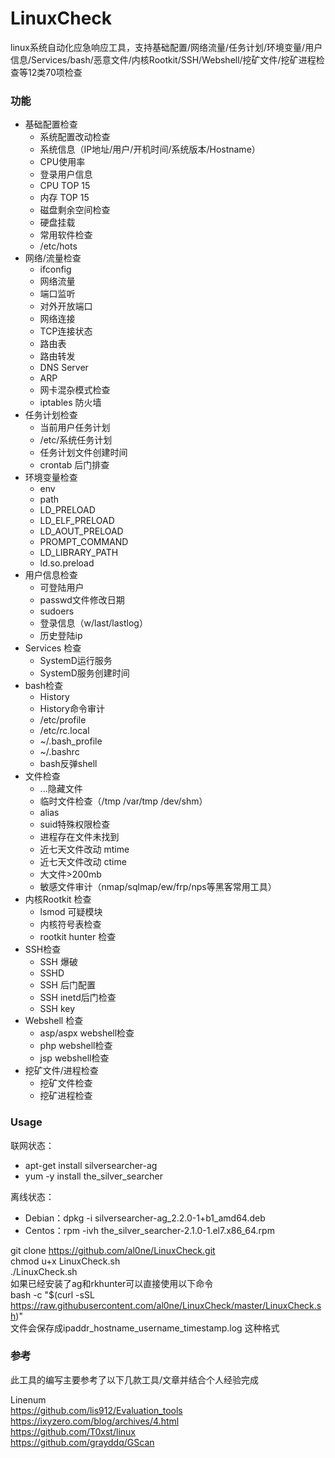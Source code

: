 # LinuxCheck

linux系统自动化应急响应工具，支持基础配置/网络流量/任务计划/环境变量/用户信息/Services/bash/恶意文件/内核Rootkit/SSH/Webshell/挖矿文件/挖矿进程检查等12类70项检查
### 功能

* 基础配置检查
    * 系统配置改动检查
    * 系统信息（IP地址/用户/开机时间/系统版本/Hostname）
    * CPU使用率
    * 登录用户信息
    * CPU TOP 15
    * 内存 TOP 15
    * 磁盘剩余空间检查
    * 硬盘挂载
    * 常用软件检查
    * /etc/hots
* 网络/流量检查
    * ifconfig
    * 网络流量
    * 端口监听
    * 对外开放端口
    * 网络连接
    * TCP连接状态
    * 路由表
    * 路由转发
    * DNS Server
    * ARP
    * 网卡混杂模式检查
    * iptables 防火墙
* 任务计划检查
    * 当前用户任务计划
    * /etc/系统任务计划
    * 任务计划文件创建时间
    * crontab 后门排查
* 环境变量检查
    * env
    * path
    * LD_PRELOAD
    * LD_ELF_PRELOAD
    * LD_AOUT_PRELOAD
    * PROMPT_COMMAND
    * LD_LIBRARY_PATH
    * ld.so.preload
* 用户信息检查
    * 可登陆用户
    * passwd文件修改日期
    * sudoers
    * 登录信息（w/last/lastlog）
    * 历史登陆ip
* Services 检查
    * SystemD运行服务
    * SystemD服务创建时间
* bash检查
    * History
    * History命令审计
    * /etc/profile
    * /etc/rc.local
    * ~/.bash_profile
    * ~/.bashrc
    * bash反弹shell
* 文件检查
    * ...隐藏文件
    * 临时文件检查（/tmp /var/tmp /dev/shm）
    * alias
    * suid特殊权限检查
    * 进程存在文件未找到
    * 近七天文件改动 mtime
    * 近七天文件改动 ctime
    * 大文件>200mb
    * 敏感文件审计（nmap/sqlmap/ew/frp/nps等黑客常用工具）
* 内核Rootkit 检查
    * lsmod 可疑模块
    * 内核符号表检查
    * rootkit hunter 检查
* SSH检查
    * SSH 爆破
    * SSHD
    * SSH 后门配置
    * SSH inetd后门检查
    * SSH key
* Webshell 检查
    * asp/aspx webshell检查
    * php webshell检查
    * jsp webshell检查
* 挖矿文件/进程检查
    * 挖矿文件检查
    * 挖矿进程检查

### Usage

联网状态：
 - apt-get install silversearcher-ag
 - yum -y install the_silver_searcher  

离线状态：   
 - Debian：dpkg -i silversearcher-ag_2.2.0-1+b1_amd64.deb  
 - Centos：rpm -ivh the_silver_searcher-2.1.0-1.el7.x86_64.rpm  

git clone https://github.com/al0ne/LinuxCheck.git  
chmod u+x LinuxCheck.sh  
./LinuxCheck.sh  
如果已经安装了ag和rkhunter可以直接使用以下命令  
bash -c "$(curl -sSL https://raw.githubusercontent.com/al0ne/LinuxCheck/master/LinuxCheck.sh)"  
文件会保存成ipaddr_hostname_username_timestamp.log 这种格式

### 参考

此工具的编写主要参考了以下几款工具/文章并结合个人经验完成

Linenum    
https://github.com/lis912/Evaluation_tools  
https://ixyzero.com/blog/archives/4.html  
https://github.com/T0xst/linux   
https://github.com/grayddq/GScan  
